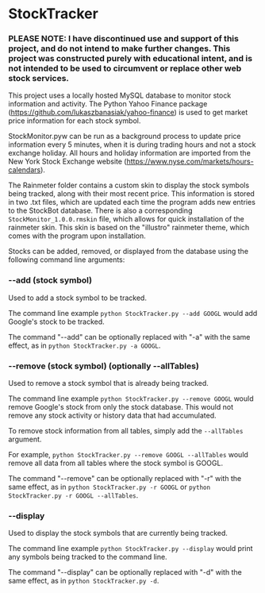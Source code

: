 # StockTracker

### PLEASE NOTE: I have discontinued use and support of this project, and do not intend to make further changes. This project was constructed purely with educational intent, and is not intended to be used to circumvent or replace other web stock services.

This project uses a locally hosted MySQL database to monitor stock information and activity. The Python Yahoo Finance package (https://github.com/lukaszbanasiak/yahoo-finance) is used to get market price information for each stock symbol.

StockMonitor.pyw can be run as a background process to update price information every 5 minutes, when it is during trading hours and not a stock exchange holiday. All hours and holiday information are imported from the New York Stock Exchange website (https://www.nyse.com/markets/hours-calendars).

The Rainmeter folder contains a custom skin to display the stock symbols being tracked, along with their most recent price. This information is stored in two .txt files, which are updated each time the program adds new entries to the StockBot database. There is also a corresponding `StockMonitor_1.0.0.rmskin` file, which allows for quick installation of the rainmeter skin. This skin is based on the "illustro" rainmeter theme, which comes with the program upon installation.

Stocks can be added, removed, or displayed from the database using the following command line arguments:

### --add (stock symbol)
Used to add a stock symbol to be tracked.

The command line example `python StockTracker.py --add GOOGL` would add Google's stock to be tracked.

The command "--add" can be optionally replaced with "-a" with the same effect, as in `python StockTracker.py -a GOOGL`.

### --remove (stock symbol) (optionally --allTables)
Used to remove a stock symbol that is already being tracked.

The command line example `python StockTracker.py --remove GOOGL` would remove Google's stock from only the stock database. This would not remove any stock activity or history data that had accumulated.

To remove stock information from all tables, simply add the `--allTables` argument.

For example, `python StockTracker.py --remove GOOGL --allTables` would remove all data from all tables where the stock symbol is GOOGL.

The command "--remove" can be optionally replaced with "-r" with the same effect, as in `python StockTracker.py -r GOOGL` or `python StockTracker.py -r GOOGL --allTables`.

### --display
Used to display the stock symbols that are currently being tracked.

The command line example `python StockTracker.py --display` would print any symbols being tracked to the command line.

The command "--display" can be optionally replaced with "-d" with the same effect, as in `python StockTracker.py -d`.

